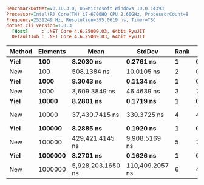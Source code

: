 ``` ini

BenchmarkDotNet=v0.10.3.0, OS=Microsoft Windows 10.0.14393
Processor=Intel(R) Core(TM) i7-6700HQ CPU 2.60GHz, ProcessorCount=8
Frequency=2531249 Hz, Resolution=395.0619 ns, Timer=TSC
dotnet cli version=1.0.3
  [Host]     : .NET Core 4.6.25009.03, 64bit RyuJIT
  DefaultJob : .NET Core 4.6.25009.03, 64bit RyuJIT


```
 | Method | Elements |              Mean |          StdDev | Rank |    Gen 0 |    Gen 1 |    Gen 2 | Allocated |
 |------- |--------- |------------------ |---------------- |----- |--------- |--------- |--------- |---------- |
 |   **Yiel** |      **100** |         **8.2030 ns** |       **0.2761 ns** |    **1** |   **0.0119** |        **-** |        **-** |      **40 B** |
 |    New |      100 |       508.1384 ns |      10.0105 ns |    2 |   0.3543 |        - |        - |   1.19 kB |
 |   **Yiel** |     **1000** |         **8.3043 ns** |       **0.1134 ns** |    **1** |   **0.0119** |        **-** |        **-** |      **40 B** |
 |    New |     1000 |     3,609.3849 ns |      46.4639 ns |    3 |   2.4913 |        - |        - |   8.41 kB |
 |   **Yiel** |    **10000** |         **8.2801 ns** |       **0.1719 ns** |    **1** |   **0.0119** |        **-** |        **-** |      **40 B** |
 |    New |    10000 |    37,430.7415 ns |     330.3725 ns |    4 |  40.4215 |        - |        - | 131.32 kB |
 |   **Yiel** |   **100000** |         **8.2885 ns** |       **0.1920 ns** |    **1** |   **0.0119** |        **-** |        **-** |      **40 B** |
 |    New |   100000 |   429,421.4145 ns |   9,908.5169 ns |    5 | 266.4063 | 266.4063 | 266.4063 |   1.05 MB |
 |   **Yiel** |  **1000000** |         **8.2701 ns** |       **0.1626 ns** |    **1** |   **0.0119** |        **-** |        **-** |      **40 B** |
 |    New |  1000000 | 5,928,203.1650 ns | 110,409.2057 ns |    6 | 406.2500 | 375.0000 | 375.0000 |    7.6 MB |
